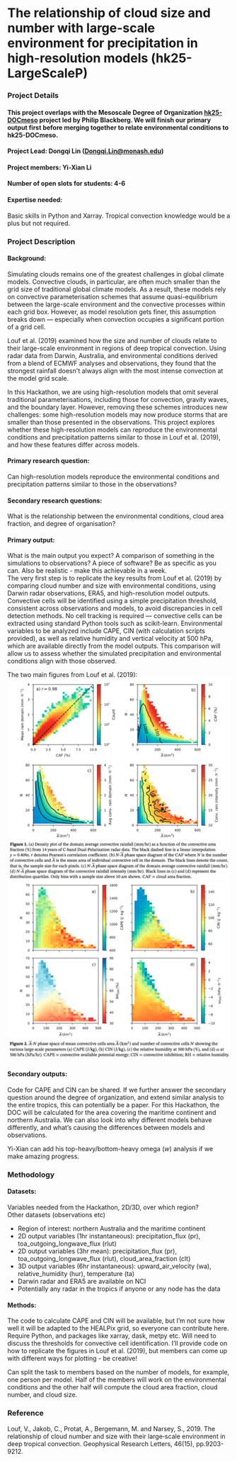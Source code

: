 # The relationship of cloud size and number with large-scale environment for precipitation in high-resolution models (hk25-LargeScaleP)

### Project Details

#### This project overlaps with the Mesoscale Degree of Organization [hk25-DOCmeso](/hk25-DOCmeso/README.md) project led by Philip Blackberg. We will finish our primary output first before merging together to relate environmental conditions to hk25-DOCmeso.

#### Project Lead: Dongqi Lin (Dongqi.Lin@monash.edu)

#### Project members: Yi-Xian Li

#### Number of open slots for students: 4-6

#### Expertise needed:

Basic skills in Python and Xarray. Tropical convection knowledge would be a plus but not required. 

### Project Description

#### Background:

Simulating clouds remains one of the greatest challenges in global climate models. Convective clouds, in particular, are often much smaller than the grid size of traditional global climate models. As a result, these models rely on convective parameterisation schemes that assume quasi-equilibrium between the large-scale environment and the convective processes within each grid box. However, as model resolution gets finer, this assumption breaks down — especially when convection occupies a significant portion of a grid cell.

Louf et al. (2019) examined how the size and number of clouds relate to their large-scale environment in regions of deep tropical convection. Using radar data from Darwin, Australia, and environmental conditions derived from a blend of ECMWF analyses and observations, they found that the strongest rainfall doesn't always align with the most intense convection at the model grid scale.

In this Hackathon, we are using high-resolution models that omit several traditional parameterisations, including those for convection, gravity waves, and the boundary layer. However, removing these schemes introduces new challenges: some high-resolution models may now produce storms that are smaller than those presented in the observations. This project explores whether these high-resolution models can reproduce the environmental conditions and precipitation patterns similar to those in Louf et al. (2019), and how these features differ across models.

#### Primary research question:

Can high-resolution models reproduce the environmental conditions and precipitation patterns similar to those in the observations?

#### Secondary research questions:

What is the relationship between the environmental conditions, cloud area fraction, and degree of organisation?

#### Primary output:

What is the main output you expect? A comparison of something in the simulations to observations? A piece of software? Be as specific as you can. Also be realistic \- make this achievable in a week.  
The very first step is to replicate the key results from Louf et al. (2019) by comparing cloud number and size with environmental conditions, using Darwin radar observations, ERA5, and high-resolution model outputs. Convective cells will be identified using a simple precipitation threshold, consistent across observations and models, to avoid discrepancies in cell detection methods. No cell tracking is required — convective cells can be extracted using standard Python tools such as scikit-learn. Environmental variables to be analyzed include CAPE, CIN (with calculation scripts provided), as well as relative humidity and vertical velocity at 500 hPa, which are available directly from the model outputs. This comparison will allow us to assess whether the simulated precipitation and environmental conditions align with those observed.

The two main figures from Louf et al. (2019):  
![](img/largescalep1.png)  
![](img/largescalep2.png)

#### Secondary outputs:

Code for CAPE and CIN can be shared. If we further answer the secondary question around the degree of organization, and extend similar analysis to the entire tropics, this can potentially be a paper. For this Hackathon, the DOC will be calculated for the area covering the maritime continent and northern Australia. We can also look into why different models behave differently, and what’s causing the differences between models and observations. 

Yi-Xian can add his top-heavy/bottom-heavy omega (*w*) analysis if we make amazing progress.

### Methodology

#### Datasets: 

Variables needed from the Hackathon, 2D/3D, over which region?   
Other datasets (observations etc)

* Region of interest: northern Australia and the maritime continent  
* 2D output variables (1hr instantaneous): precipitation\_flux (pr), toa\_outgoing\_longwave\_flux (rlut)  
* 2D output variables (3hr mean): precipitation\_flux (pr), toa\_outgoing\_longwave\_flux (rlut), cloud\_area\_fraction (clt)  
* 3D output variables (6hr instantaneous): upward\_air\_velocity (wa), relative\_humidity (hur), temperature (ta)  
* Darwin radar and ERA5 are available on NCI  
* Potentially any radar in the tropics if anyone or any node has the data

#### Methods:

The code to calculate CAPE and CIN will be available, but I’m not sure how well it will be adapted to the HEALPix grid, so everyone can contribute here. Require Python, and packages like xarray, dask, metpy etc. Will need to discuss the thresholds for convective cell identification. I’ll provide code on how to replicate the figures in Louf et al. (2019), but members can come up with different ways for plotting \- be creative\!

Can split the task to members based on the number of models, for example, one person per model. Half of the members will work on the environmental conditions and the other half will compute the cloud area fraction, cloud number, and cloud size. 


### Reference

Louf, V., Jakob, C., Protat, A., Bergemann, M. and Narsey, S., 2019\. The relationship of cloud number and size with their large‐scale environment in deep tropical convection. Geophysical Research Letters, 46(15), pp.9203-9212.
